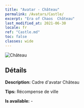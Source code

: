 ```yaml
---
title: "Avatar - Château"
permalink: /Avatars/Castle/
excerpt: "Era of Chaos  Château"
last_modified_at: 2021-06-30
locale: fr
ref: "Castle.md"
toc: false
classes: wide
---
```

 ![Château](/images/a/avatarFrame_11.png)

## Détails

 **Description:** Cadre d'avatar Château 

 **Tips:** Récompense de ville 

 **Is available:**  - 

